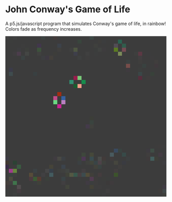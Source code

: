 # John Conway's Game of Life


A p5.js/javascript program that simulates Conway's game of life, in rainbow!  Colors fade as frequency increases.

![](/GoL.gif)